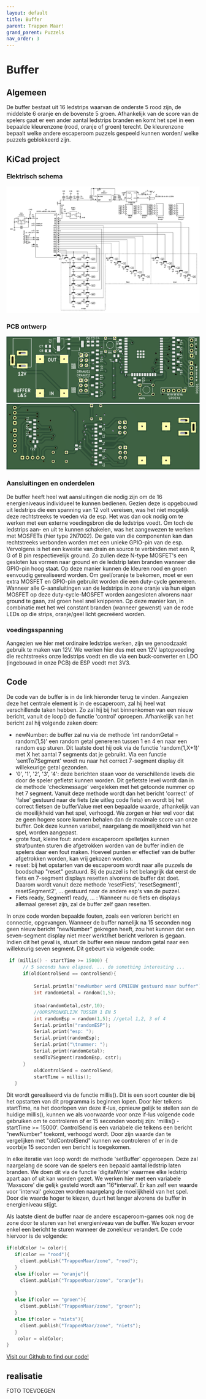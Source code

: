 ```yaml
---
layout: default
title: Buffer
parent: Trappen Maar!
grand_parent: Puzzels
nav_order: 3
---
```

# Buffer
## Algemeen
De buffer bestaat uit 16 ledstrips waarvan de onderste 5 rood zijn, de middelste 6 oranje en de bovenste 5
groen. Afhankelijk van de score van de spelers gaat er een ander aantal ledstrips branden en komt het spel in
een bepaalde kleurenzone (rood, oranje of groen) terecht. De kleurenzone bepaalt welke andere escaperoom puzzels
gespeeld kunnen worden/ welke puzzels geblokkeerd zijn.

## KiCad project
### Elektrisch schema
![](2022-05-13-21-31-35.png)
### PCB ontwerp
![](2022-05-13-21-31-51.png)
![](2022-05-13-21-32-12.png)
### Aansluitingen en onderdelen
De buffer heeft heel wat aansluitingen die nodig zijn om de 16 energieniveaus individueel te kunnen bedienen. Gezien deze is opgebouwd uit ledstrips die een spanning van 12 volt vereisen, was het niet mogelijk deze rechtstreeks te voeden via de esp. Het was dan ook nodig om te werken met een externe voedingsbron die de ledstrips voedt. Om toch de ledstrips aan- en uit te kunnen schakelen, was het aangewezen te werken met MOSFETs (hier type 2N7002). De gate van die componenten kan dan rechtstreeks verbonden worden met een unieke GPIO-pin van de esp. Vervolgens is het een kwestie van drain en source te verbinden met een R, G of B pin respectievelijk ground. Zo zullen deze N-type MOSFET's een gesloten lus vormen naar ground en de ledstrip laten branden wanneer die GPIO-pin hoog staat. Op deze manier kunnen de kleuren rood en groen eenvoudig gerealiseerd worden. Om geel/oranje te bekomen, moet er een extra MOSFET en GPIO-pin gebruikt worden die een duty-cycle genereren. Wanneer alle G-aansluitingen van de ledstrips in zone oranje via hun eigen MOSFET op deze duty-cycle-MOSFET worden aangesloten alvorens naar ground te gaan, zal groen heel snel knipperen. Op deze manier kan, in combinatie met het wel constant branden (wanneer gewenst) van de rode LEDs op die strips, oranje/geel licht gecreëerd worden.

### voedingsspanning
Aangezien we hier met ordinaire ledstrips werken, zijn we genoodzaakt gebruik te maken van 12V. We werken hier
dus met een 12V laptopvoeding die rechtstreeks onze ledstrips voedt en die via een buck-converter en LDO
(ingebouwd in onze PCB) de ESP voedt met 3V3.
## Code
De code van de buffer is in de link hieronder terug te vinden. Aangezien deze het centrale element is in de escaperoom, zal hij heel wat verschillende taken hebben. Zo zal hij bij het binnenkomen van een nieuw bericht, vanuit de loop() de functie 'control' oproepen. Afhankelijk van het bericht zal hij volgende zaken doen: 
* newNumber: de buffer zal nu via de methode 'int randomGetal = random(1,5)' een random getal genereren tussen 1 en 4 en naar een random esp sturen. Dit laatste doet hij ook via de functie 'random(1,X+1)' met X het aantal 7 segments dat je gebruikt. Via een functie 'sentTo7Segment' wordt nu naar het correct 7-segment display dit willekeurige getal gezonden. 
* '0', '1', '2', '3', '4': deze berichten staan voor de verschillende levels die door de speler gefietst kunnen worden. Dit gefietste level wordt dan in de methode 'checkmessage' vergeleken met het getoonde nummer op het 7 segment. Vanuit deze methode wordt dan het bericht 'correct' of 'false' gestuurd naar de fiets (zie uitleg code fiets) en wordt bij het correct fietsen de bufferValue met een bepaalde waarde, afhankelijk van de moeilijkheid van het spel, verhoogd. We zorgen er hier wel voor dat ze geen hogere score kunnen behalen dan de maximale score van onze buffer. Ook deze kunnen variabel, naargelang de moeilijkheid van het spel, worden aangepast. 
* grote fout, kleine fout: andere escaperoom spelletjes kunnen strafpunten sturen die afgetrokken worden van de buffer indien de spelers daar een fout maken. Hoeveel punten er effectief van de buffer afgetrokken worden, kan vrij gekozen worden.
* reset: bij het opstarten van de escaperoom wordt naar alle puzzels de boodschap "reset" gestuurd. Bij de puzzel is het belangrijk dat eerst de fiets en 7-segment displays resetten alvorens de buffer dat doet. Daarom wordt vanuit deze methode 'resetFiets', 'resetSegment1', resetSegment2', ... gestuurd naar de andere esp's van de puzzel.
* Fiets ready, Segment1 ready, ... : Wanneer nu de fiets en displays allemaal gereset zijn, zal de buffer zelf gaan resetten. 

In onze code worden bepaalde fouten, zoals een verloren bericht en connectie, opgevangen. Wanneer de buffer namelijk na 15 seconden nog geen nieuw bericht ”newNumber” gekregen heeft, zou het kunnen dat een seven-segment display niet meer werkt/het bericht verloren is gegaan. Indien dit het geval is, stuurt de buffer een nieuw random getal naar een willekeurig seven segment. Dit gebeurt via volgende code: 
```c
 if (millis() - startTime >= 15000) {
      // 5 seconds have elapsed. ... do something interesting ...
      if(oldControlSend == controlSend){

          Serial.println("newNumber werd OPNIEUW gestuurd naar buffer");   
          int randomGetal = random(1,5);
    
          itoa(randomGetal,cstr,10);
          //OORSPRONKELIJK TUSSEN 1 EN 5
          int randomEsp = random(1,5); //getal 1,2, 3 of 4
          Serial.println("randomESP");
          Serial.print("esp: ");
          Serial.print(randomEsp);
          Serial.print("\tnummer: ");
          Serial.print(randomGetal);
          sendTo7Segment(randomEsp, cstr);
      }
          oldControlSend = controlSend;
          startTime = millis();
   }
```
 Dit wordt gerealiseerd via de functie millis(). Dit is een soort counter die bij het opstarten van dit programma is beginnen lopen. Door hier telkens startTime, na het doorlopen van deze if-lus, opnieuw gelijk te stellen aan de huidige millis(), kunnen we als voorwaarde voor onze if-lus volgende code gebruiken om te controleren of er 15 seconden voorbij zijn: 'millis() - startTime >= 15000'. ControlSend is een variabele die telkens een bericht "newNumber" toekomt, verhoogd wordt. Door zijn waarde dan te vergelijken met "oldControlSend" kunnen we controleren of er in de voorbije 15 seconden een bericht is toegekomen.    

 In elke iteratie van loop wordt de methode 'setBuffer' opgeroepen. Deze zal naargelang de score van de spelers een bepaald aantal ledstrip laten branden. We doen dit via de functie 'digitalWrite' waarmee elke ledstrip apart aan of uit kan worden gezet.
 We werken hier met een variabele 'Maxscore' die gelijk gesteld wordt aan '16*interval'. Er kan zelf een waarde voor 'interval' gekozen worden naargelang de moeilijkheid van het spel. Door die waarde hoger te kiezen, duurt het langer alvorens de buffer in energieniveau stijgt. 

 Als laatste dient de buffer naar de andere escaperoom-games ook nog de zone door te sturen van het energieniveau van de buffer. We kozen ervoor enkel een bericht te sturen wanneer de zonekleur verandert. De code hiervoor is de volgende: 
 ```c
if(oldColor != color){
    if(color == "rood"){
      client.publish("TrappenMaar/zone", "rood");
    }
    else if(color == "oranje"){
      client.publish("TrappenMaar/zone", "oranje");

    }
    else if(color == "groen"){
      client.publish("TrappenMaar/zone", "groen");
    }
    else if(color = "niets"){
      client.publish("TrappenMaar/zone", "niets");
    }
     color = oldColor;
}
 ```
 
[Visit our Github to find our code!](https://github.com/PLAN-IT-B/BachelorProefTrappenMaar/tree/main/Volledige%20en%20werkende%20code/sender)
## realisatie
FOTO TOEVOEGEN